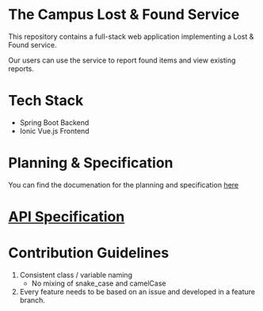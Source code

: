 # The Campus Lost & Found Service

This repository contains a full-stack web application implementing a Lost & Found service.

Our users can use the service to report found items and view existing reports.

# Tech Stack
- Spring Boot Backend
- Ionic Vue.js Frontend

# Planning & Specification

You can find the documenation for the planning and specification [here](documentation/planning_and_specification.md)

# [API Specification](documentation/api_specification.md)

# Contribution Guidelines
1. Consistent class / variable naming
   - No mixing of snake_case and camelCase
2. Every feature needs to be based on an issue and developed in a feature branch.
